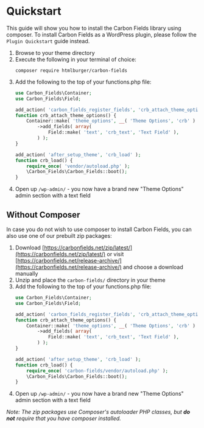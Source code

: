 # Quickstart

This guide will show you how to install the Carbon Fields library using composer. To install Carbon Fields as a WordPress plugin, please follow the `Plugin Quickstart` guide instead.

1. Browse to your theme directory
1. Execute the following in your terminal of choice:
    ```cli
    composer require htmlburger/carbon-fields
    ```
1. Add the following to the top of your functions.php file:
    ```php
    use Carbon_Fields\Container;
    use Carbon_Fields\Field;

    add_action( 'carbon_fields_register_fields', 'crb_attach_theme_options' );
    function crb_attach_theme_options() {
        Container::make( 'theme_options', __( 'Theme Options', 'crb' ) )
            ->add_fields( array(
                Field::make( 'text', 'crb_text', 'Text Field' ),
            ) );
    }

    add_action( 'after_setup_theme', 'crb_load' );
    function crb_load() {
        require_once( 'vendor/autoload.php' );
        \Carbon_Fields\Carbon_Fields::boot();
    }
    ```
1. Open up `/wp-admin/` - you now have a brand new "Theme Options" admin section with a text field

## Without Composer

In case you do not wish to use composer to install Carbon Fields, you can also use one of our prebuilt zip packages:

1. Download [https://carbonfields.net/zip/latest/](https://carbonfields.net/zip/latest/) or visit [https://carbonfields.net/release-archive/](https://carbonfields.net/release-archive/) and choose a download manually
1. Unzip and place the `carbon-fields/` directory in your theme
1. Add the following to the top of your functions.php file:
    ```php
    use Carbon_Fields\Container;
    use Carbon_Fields\Field;

    add_action( 'carbon_fields_register_fields', 'crb_attach_theme_options' );
    function crb_attach_theme_options() {
        Container::make( 'theme_options', __( 'Theme Options', 'crb' ) )
            ->add_fields( array(
                Field::make( 'text', 'crb_text', 'Text Field' ),
            ) );
    }

    add_action( 'after_setup_theme', 'crb_load' );
    function crb_load() {
        require_once( 'carbon-fields/vendor/autoload.php' );
        \Carbon_Fields\Carbon_Fields::boot();
    }
    ```
1. Open up `/wp-admin/` - you now have a brand new "Theme Options" admin section with a text field

_Note: The zip packages use Composer's autoloader PHP classes, but __do not__ require that you have composer installed._